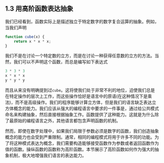 ## 1.3 用高阶函数表达抽象

我们已经看到，函数实际上是描述独立于特定数字的数字复合运算的抽象。例如，当我们声明

```js
function cube(x) {
    return x * x * x;
}
```

我们不是在讨论一个特定数的立方，而是在讨论一种获得任意数的立方的方法。当然，我们可以不声明这个函数，而总是编写如下表达式

```js
3 * 3 * 3
x * x * x
y * y * y
```

而且从来没有明确提到过`cube`。这将使我们处于非常不利的地位，迫使我们总是在特定操作的层次上工作，而这些操作恰好是语言中的原语(在这种情况下是乘法)，而不是高级操作。我们的程序能够计算立方体，但是我们的语言缺乏表达立方体概念的能力。我们应该从强大的编程语言中要求的一件事是，通过给公共模式命名来构建抽象，然后直接根据抽象工作。函数提供了这种能力。这就是为什么除了最原始的编程语言之外，其他语言都包含声明函数的机制。

然而，即使在数字处理中，如果我们局限于参数必须是数字的函数，我们创造抽象概念的能力也会受到严重限制。通常，相同的编程模式将用于许多不同的功能。为了将这种模式表达为概念，我们需要构造能够接受函数作为参数或者返回函数作为值的函数。操纵函数的函数称为高阶函数。本节展示了高阶函数如何作为强大的抽象机制，极大地增强我们语言的表达能力。

